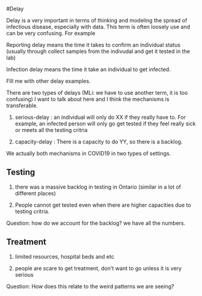 #Delay 

Delay is a very important in terms of thinking and modeling the spread of infectious disease, especially with data. This term is often loosely use and can be very confusing. For example

Reporting delay means the time it takes to confirm an individual status (usually through collect samples from the indivudal and get it tested in the lab)

Infection delay means the time it take an individual to get infected.

FIll me with other delay examples.

There are two types of delays (MLi: we have to use another term, it is too confusing) I want to talk about here and I think the mechanisms is transferable.  

1. serious-delay : an individual will only do XX if they really have to. For example, an infected person will only go get tested if they feel really sick or meets all the testing critria 

2. capacity-delay : There is a capacity to do YY, so there is a backlog.

We actually both mechanisms in COVID19 in two types of settings. 

## Testing 
1. there was a massive backlog in testing in Ontario (similar in a lot of different places)

2. People cannot get tested even when there are higher capacities due to testing critria.

Question: how do we account for the backlog? we have all the numbers.

## Treatment
1. limited resources, hospital beds and etc

2. people are scare to get treatment, don't want to go unless it is very serious

Question: How does this relate to the weird patterns we are seeing?




